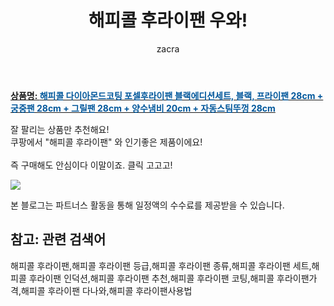 ﻿---
layout: post
title:  "해피콜 후라이팬 우와!"
author: zacra
categories: [ 아이템 ]
tags: [해피콜 후라이팬,해피콜 후라이팬 등급,해피콜 후라이팬 종류,해피콜 후라이팬 세트,해피콜 후라이팬 인덕션,해피콜 후라이팬 추천,해피콜 후라이팬 코팅,해피콜 후라이팬가격,해피콜 후라이팬 다나와,해피콜 후라이팬사용법]
image: https://static.coupangcdn.com/image/product/image/vendoritem/2019/01/28/3000291430/e43d228d-22e0-4d9b-b407-dc1651e2d4ef.jpg 
description: "쿠팡에서 해피콜 후라이팬 관련 상품으로 가장 잘팔리는 제품 중 하나라는 사실!!."
rating: 4.5
---

<a href="https://link.coupang.com/re/AFFSDP?lptag=AF8407795&pageKey=82206733&itemId=261502237&vendorItemId=3000291430&traceid=V0-153-2edd04a668fcd3aa"><b>상품명: <font color='#01579B'>해피콜 다이아몬드코팅 포셀후라이팬 블랙에디션세트, 블랙, 프라이팬 28cm + 궁중팬 28cm + 그릴팬 28cm + 양수냄비 20cm + 자동스팀뚜껑 28cm</font></b></a>

잘 팔리는 상품만 추천해요!<br/>
쿠팡에서 "해피콜 후라이팬" 와 인기좋은 제품이에요!<br/><br/>
즉 구매해도 안심이다 이말이죠. 클릭 고고고! <br/>



<a href="https://link.coupang.com/re/AFFSDP?lptag=AF8407795&pageKey=82206733&itemId=261502237&vendorItemId=3000291430&traceid=V0-153-2edd04a668fcd3aa"><img src="https://thumbnail10.coupangcdn.com/thumbnails/remote/q89/image/product/content/vendorItem/2018/03/26/385908/d830f2ba-fcca-4f02-ad0f-b7b7adc77b83.jpg"></a> 

본 블로그는 파트너스 활동을 통해 일정액의 수수료를 제공받을 수 있습니다.

## 참고: 관련 검색어    
해피콜 후라이팬,해피콜 후라이팬 등급,해피콜 후라이팬 종류,해피콜 후라이팬 세트,해피콜 후라이팬 인덕션,해피콜 후라이팬 추천,해피콜 후라이팬 코팅,해피콜 후라이팬가격,해피콜 후라이팬 다나와,해피콜 후라이팬사용법